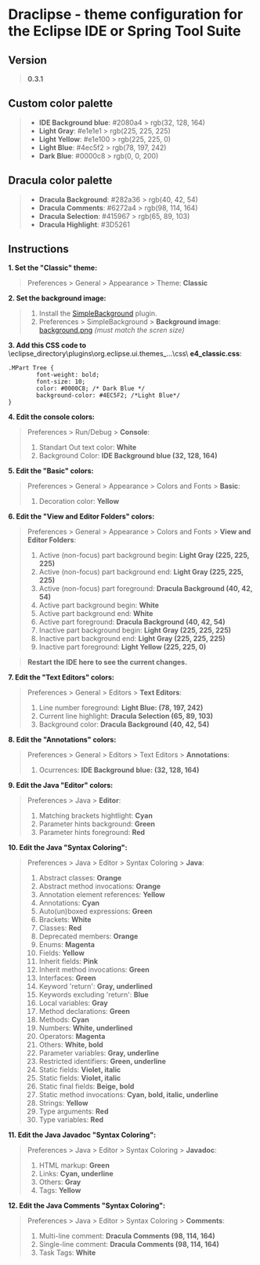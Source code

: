 # Draclipse - theme configuration for the Eclipse IDE or Spring Tool Suite

## Version
> **0.3.1**

## Custom color palette
> * **IDE Background blue**: #2080a4 > rgb(32, 128, 164)
> * **Light Gray**: #e1e1e1 > rgb(225, 225, 225)
> * **Light Yellow**: #e1e100 > rgb(225, 225, 0)
> * **Light Blue**: #4ec5f2 > rgb(78, 197, 242)
> * **Dark Blue**: #0000c8 > rgb(0, 0, 200)

## Dracula color palette
> * **Dracula Background**: #282a36 > rgb(40, 42, 54)
> * **Dracula Comments**: #6272a4 > rgb(98, 114, 164)
> * **Dracula Selection**: #415967 > rgb(65, 89, 103)
> * **Dracula Highlight**: #3D5261

## Instructions

**1. Set the "Classic" theme:**
> Preferences > General > Appearance > Theme: **Classic**

**2. Set the background image:**
> 1. Install the [SimpleBackground](https://marketplace.eclipse.org/content/simplebackground) plugin.
> 2. Preferences > SimpleBackground > **Background image**: [background.png](./background.png) *(must match the scren size)*

**3. Add this **CSS** code to** \eclipse_directory\plugins\org.eclipse.ui.themes_...\css\ **e4_classic.css**:

```
.MPart Tree {
        font-weight: bold;
        font-size: 10;
        color: #0000C8; /* Dark Blue */
        background-color: #4EC5F2; /*Light Blue*/
}
````

**4. Edit the console colors:**

> Preferences > Run/Debug > **Console**:
> 1. Standart Out text color: **White**
> 2. Background Color: **IDE Background blue (32, 128, 164)**

**5. Edit the "Basic" colors:**
> Preferences > General > Appearance > Colors and Fonts > **Basic**:
> 1. Decoration color: **Yellow**

**6. Edit the "View and Editor Folders" colors:**
> Preferences > General > Appearance > Colors and Fonts > **View and Editor Folders**:
> 1. Active (non-focus) part background begin: **Light Gray (225, 225, 225)**
> 2. Active (non-focus) part background end: **Light Gray (225, 225, 225)**
> 3. Active (non-focus) part foreground: **Dracula Background (40, 42, 54)**
> 4. Active part background begin: **White**
> 5. Active part background end: **White**
> 6. Active part foreground: **Dracula Background (40, 42, 54)**
> 7. Inactive part background begin: **Light Gray (225, 225, 225)**
> 8. Inactive part background end: **Light Gray (225, 225, 225)**
> 9. Inactive part foreground: **Light Yellow (225, 225, 0)**

> **Restart the IDE here to see the current changes.**

**7. Edit the "Text Editors" colors:**
> Preferences > General > Editors > **Text Editors**:
> 1. Line number foreground: **Light Blue: (78, 197, 242)**
> 2. Current line highlight: **Dracula Selection (65, 89, 103)**
> 7. Background color: **Dracula Background (40, 42, 54)**

**8. Edit the "Annotations" colors:**
> Preferences > General > Editors > Text Editors > **Annotations**:
> 1. Ocurrences: **IDE Background blue: (32, 128, 164)**

**9. Edit the Java "Editor" colors:**
> Preferences > Java > **Editor**:
> 1. Matching brackets hightlight: **Cyan**
> 2. Parameter hints background: **Green**
> 3. Parameter hints foreground: **Red**

**10. Edit the Java "Syntax Coloring":**
> Preferences > Java > Editor > Syntax Coloring > **Java**:
> 1. Abstract classes: **Orange**
> 2. Abstract method invocations: **Orange**
> 3. Annotation element references: **Yellow**
> 4. Annotations: **Cyan**
> 5. Auto(un)boxed expressions: **Green**
> 6. Brackets: **White**
> 7. Classes: **Red**
> 8. Deprecated members: **Orange**
> 9. Enums: **Magenta**
> 10. Fields: **Yellow**
> 11. Inherit fields: **Pink**
> 12. Inherit method invocations: **Green**
> 13. Interfaces: **Green**
> 14. Keyword 'return': **Gray, underlined**
> 15. Keywords excluding 'return': **Blue**
> 16. Local variables: **Gray**
> 17. Method declarations: **Green**
> 18. Methods: **Cyan**
> 19. Numbers: **White, underlined**
> 20. Operators: **Magenta**
> 21. Others: **White, bold**
> 22. Parameter variables: **Gray, underline**
> 23. Restricted identifiers: **Green, underline**
> 24. Static fields: **Violet, italic**
> 25. Static fields: **Violet, italic**
> 26. Static final fields: **Beige, bold**
> 27. Static method invocations: **Cyan, bold, italic, underline**
> 28. Strings: **Yellow**
> 29. Type arguments: **Red**
> 30. Type variables: **Red**

**11. Edit the Java Javadoc "Syntax Coloring":**
> Preferences > Java > Editor > Syntax Coloring > **Javadoc**:
> 1. HTML markup: **Green**
> 2. Links: **Cyan, underline**
> 3. Others: **Gray**
> 4. Tags: **Yellow**

**12. Edit the Java Comments "Syntax Coloring":**
> Preferences > Java > Editor > Syntax Coloring > **Comments**:
> 1. Multi-line comment: **Dracula Comments (98, 114, 164)**
> 2. Single-line comment: **Dracula Comments (98, 114, 164)**
> 3. Task Tags: **White**